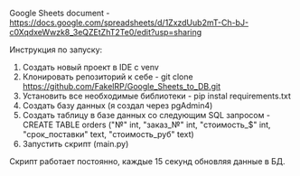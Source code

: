 Google Sheets document - https://docs.google.com/spreadsheets/d/1ZxzdUub2mT-Ch-bJ-c0XqdxeWwzk8_3eQZEtZhT2Te0/edit?usp=sharing

Инструкция по запуску:
1. Создать новый проект в IDE c venv
2. Клонировать репозиторий к себе - git clone https://github.com/FakelRP/Google_Sheets_to_DB.git
3. Установить все необходимые библиотеки - pip instal requirements.txt
4. Создать базу данных (я создал через pgAdmin4) 
5. Создать таблицу в базе данных со следующим SQL запросом - CREATE TABLE orders ("№" int, "заказ_№" int, "стоимость_$" int, "срок_поставки" text, "стоимость_руб" text)
6. Запустить скрипт (main.py)

Скрипт работает постоянно, каждые 15 секунд обновляя данные в БД.
